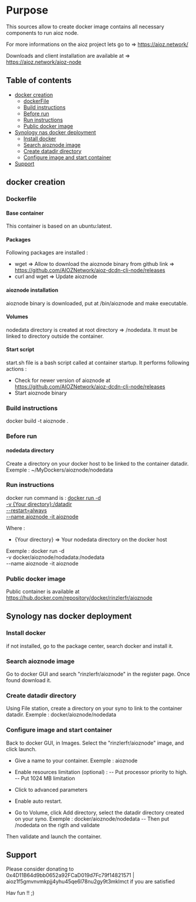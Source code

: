 # Purpose

This sources allow to create docker image contains all necessary components to run aioz node.

For more informations on the aioz project lets go to => <https://aioz.network/>

Downloads and client installation are available at => <https://aioz.network/aioz-node>

## Table of contents

* [docker creation](#docker-creation)
  * [dockerFile](#dockerfile)
  * [Build instructions](#build-instructions)
  * [Before run](#before-run)
  * [Run instructions](#run-instructions)
  * [Public docker image](#public-docker-image)
* [Synology nas docker deployment](#synology-nas-docker-deployment)
  * [Install docker](#install-docker)
  * [Search aioznode image](#search-aioznode-image)
  * [Create datadir directory](#create-datadir-directory)
  * [Configure image and start container](#configure-image-and-start-container)
* [Support](#support)

## docker creation

### Dockerfile

#### Base container

This container is based on an ubuntu:latest.

#### Packages

Following packages are installed :

* wget => Allow to download the aioznode binary from github link => <https://github.com/AIOZNetwork/aioz-dcdn-cli-node/releases>
* curl and wget => Update aioznode

#### aioznode installation

aioznode binary is downloaded, put at /bin/aioznode and make executable.

#### Volumes

nodedata directory is created at root directory => /nodedata.
It must be linked to directory outside the container.

#### Start script

start.sh file is a bash script called at container startup.
It performs following actions :

* Check for newer version of aioznode at <https://github.com/AIOZNetwork/aioz-dcdn-cli-node/releases>
* Start aioznode binary

### Build instructions

docker build -t aioznode .

### Before run

#### nodedata directory

Create a directory on your docker host to be linked to the container datadir. Exemple : ~/MyDockers/aioznode/nodedata

### Run instructions

docker run command is :
[docker run -d \
-v {Your directory}:/datadir \
--restart=always \
--name aioznode -it aioznode](helper.docker.run.sh)

Where :

* {Your directory} => Your nodedata directory on the docker host

Exemple :
docker run -d \
-v docker/aioznode/nodadata:/nodedata \
--name aioznode -it aioznode

### Public docker image

Public container is available at <https://hub.docker.com/repository/docker/rinzlerfr/aioznode>

## Synology nas docker deployment

### Install docker

if not installed, go to the package center, search docker and install it.

### Search aioznode image

Go to docker GUI and search "rinzlerfr/aioznode" in the register page.
Once found download it.

### Create datadir directory

Using File station, create a directory on your syno to link to the container datadir. Exemple : docker/aioznode/nodedata

### Configure image and start container

Back to docker GUI, in Images. Select the "rinzlerfr/aioznode" image, and click launch.

* Give a name to your container. Exemple : aioznode
* Enable resources limitation (optional) :
-- Put processor priority to high.
-- Put 1024 MB limitation
* Click to advanced parameters
* Enable auto restart.

* Go to Volume, click Add directory, select the datadir directory created on your syno. Exemple : docker/aioznode/nodedata
-- Then put /nodedata on the rigth and validate

Then validate and launch the container.

## Support

Please consider donating to 0x4D11B64d9bb0652a92FCaD019d7Fc79f14821571 | aioz1f5gmvnvmkpjj4yhu45qe6l78nu2gy9t3mklmct if you are satisfied

Hav fun !! ;)
